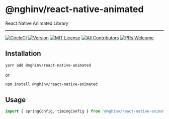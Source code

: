# @nghinv/react-native-animated

React Native Animated Library

---

[![CircleCI](https://circleci.com/gh/nghinv-software/react-native-animated.svg?style=svg)](https://circleci.com/gh/nghinv-software/react-native-animated)
[![Version][version-badge]][package]
[![MIT License][license-badge]][license]
[![All Contributors][all-contributors-badge]][all-contributors]
[![PRs Welcome][prs-welcome-badge]][prs-welcome]

## Installation

```sh
yarn add @nghinv/react-native-animated
```

or 

```sh
npm install @nghinv/react-native-animated
```

## Usage

```js
import { springConfig, timingConfig } from '@nghinv/react-native-animated';
```

[version-badge]: https://img.shields.io/npm/v/@nghinv/react-native-animated.svg?style=flat-square
[package]: https://www.npmjs.com/package/@nghinv/react-native-animated
[license-badge]: https://img.shields.io/npm/l/@nghinv/react-native-animated.svg?style=flat-square
[license]: https://opensource.org/licenses/MIT
[all-contributors-badge]: https://img.shields.io/badge/all_contributors-1-orange.svg?style=flat-square
[all-contributors]: #contributors
[prs-welcome-badge]: https://img.shields.io/badge/PRs-welcome-brightgreen.svg?style=flat-square
[prs-welcome]: http://makeapullrequest.com
